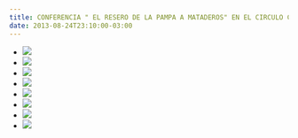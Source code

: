 ```yaml
---
title: CONFERENCIA " EL RESERO DE LA PAMPA A MATADEROS" EN EL CIRCULO CRIOLLO EL RODEO
date: 2013-08-24T23:10:00-03:00
---
```


- [![](https://blogger.googleusercontent.com/img/b/R29vZ2xl/AVvXsEgP2N0RO6Ve1M6kjgnk38wX5_cVW1mH_5vnp4kGeQMnh78JkUwjIq9f7ivkceBLIKKkGiLNDNXMufjwnpLC63SIMqZ3t14j5NaDktvV5B-SVdmtNe_f7VYcVadDlDzJyNI8yfWnOEKpvRbC/s320/SAM_1752.JPG)](https://blogger.googleusercontent.com/img/b/R29vZ2xl/AVvXsEgP2N0RO6Ve1M6kjgnk38wX5_cVW1mH_5vnp4kGeQMnh78JkUwjIq9f7ivkceBLIKKkGiLNDNXMufjwnpLC63SIMqZ3t14j5NaDktvV5B-SVdmtNe_f7VYcVadDlDzJyNI8yfWnOEKpvRbC/s1600/SAM_1752.JPG)
- [![](https://blogger.googleusercontent.com/img/b/R29vZ2xl/AVvXsEhGpwcNhsvtcZODe1zUVTlsHJ6NavP67m6VWAR18EsxR69-wre7r0WnyuMVFoCYe9PdqmlvbE09RfIqy6rhCW-sX7VLN69QwLDMlO_H0zIXfcUL4hf2bQAQvTSCIWqt_ISj9mNM93_CRAhF/s320/SAM_1756.JPG)](https://blogger.googleusercontent.com/img/b/R29vZ2xl/AVvXsEhGpwcNhsvtcZODe1zUVTlsHJ6NavP67m6VWAR18EsxR69-wre7r0WnyuMVFoCYe9PdqmlvbE09RfIqy6rhCW-sX7VLN69QwLDMlO_H0zIXfcUL4hf2bQAQvTSCIWqt_ISj9mNM93_CRAhF/s1600/SAM_1756.JPG)
- [![](https://blogger.googleusercontent.com/img/b/R29vZ2xl/AVvXsEgEUoRCtsSvCcDBawqe0dE6EnGHIq2WRZFbU67fMLuISHCTv_5NPl-GPJ57CNybuam6Gw9oDBvqGZfVveK9Ee60TnlkbppxygzlCt9N67Dek1aXOIGh9KntmLgt_re_wSaTTaN0NEjF380E/s320/SAM_1762.JPG)](https://blogger.googleusercontent.com/img/b/R29vZ2xl/AVvXsEgEUoRCtsSvCcDBawqe0dE6EnGHIq2WRZFbU67fMLuISHCTv_5NPl-GPJ57CNybuam6Gw9oDBvqGZfVveK9Ee60TnlkbppxygzlCt9N67Dek1aXOIGh9KntmLgt_re_wSaTTaN0NEjF380E/s1600/SAM_1762.JPG)
- [![](https://blogger.googleusercontent.com/img/b/R29vZ2xl/AVvXsEghCIO7mAtIoQCEBqzbgDn43nUQssIctx5wr9NKnJ7DxF4kJLki5VFsoIpKHKQZsU0M9cSYTv0j99IAl3ah-mOMmJngmjP2a2IIuwstQMVdmwHrLT-OKnQDu7DQZszHFL9FobeO0TYe0dlQ/s320/SAM_1765.JPG)](https://blogger.googleusercontent.com/img/b/R29vZ2xl/AVvXsEghCIO7mAtIoQCEBqzbgDn43nUQssIctx5wr9NKnJ7DxF4kJLki5VFsoIpKHKQZsU0M9cSYTv0j99IAl3ah-mOMmJngmjP2a2IIuwstQMVdmwHrLT-OKnQDu7DQZszHFL9FobeO0TYe0dlQ/s1600/SAM_1765.JPG)
- [![](https://blogger.googleusercontent.com/img/b/R29vZ2xl/AVvXsEh5K2BtqRN2KXiXHzPjKudguSV-qqW7FmzU_fC81VNAvnCQQ_zFqbfNSWv9Id0tGp8VNNBthlWEYo7ExNRx9dG5bOMeGAKv9Ec_jVMhvy16DUCw4zxJZKHN6gEl0TLTTOTbwESRD_Gnde2V/s320/SAM_1774.JPG)](https://blogger.googleusercontent.com/img/b/R29vZ2xl/AVvXsEh5K2BtqRN2KXiXHzPjKudguSV-qqW7FmzU_fC81VNAvnCQQ_zFqbfNSWv9Id0tGp8VNNBthlWEYo7ExNRx9dG5bOMeGAKv9Ec_jVMhvy16DUCw4zxJZKHN6gEl0TLTTOTbwESRD_Gnde2V/s1600/SAM_1774.JPG)
- [![](https://blogger.googleusercontent.com/img/b/R29vZ2xl/AVvXsEhYvKxQDHCHVeh3eTTztLRxEmlDbeTz9AvJ301MGyOPkoInqZae-mTP1CUn8MNLp-OGGLH-ZNAeUPbScb52C0fiVOpNXWDb1r62_gTyNPs9J52ad99x-rIhA8QbqKziq0qnFOGopHfZr8Tf/s320/SAM_1779.JPG)](https://blogger.googleusercontent.com/img/b/R29vZ2xl/AVvXsEhYvKxQDHCHVeh3eTTztLRxEmlDbeTz9AvJ301MGyOPkoInqZae-mTP1CUn8MNLp-OGGLH-ZNAeUPbScb52C0fiVOpNXWDb1r62_gTyNPs9J52ad99x-rIhA8QbqKziq0qnFOGopHfZr8Tf/s1600/SAM_1779.JPG)
- [![](https://blogger.googleusercontent.com/img/b/R29vZ2xl/AVvXsEi74lrg7HqB9MvjVrsfX8otmaVut-SXcqGGceZIh2J-ybwSW7zgjvN7iDjbpi72v0SVaABS5PQTxIJVkXDG_-vlbPMLouqW53_jijDJFeHeguwmRpHedSkVAP5ueFClW7mGS_97z9VYlYtm/s320/SAM_1781.JPG)](https://blogger.googleusercontent.com/img/b/R29vZ2xl/AVvXsEi74lrg7HqB9MvjVrsfX8otmaVut-SXcqGGceZIh2J-ybwSW7zgjvN7iDjbpi72v0SVaABS5PQTxIJVkXDG_-vlbPMLouqW53_jijDJFeHeguwmRpHedSkVAP5ueFClW7mGS_97z9VYlYtm/s1600/SAM_1781.JPG)
- [![](https://blogger.googleusercontent.com/img/b/R29vZ2xl/AVvXsEhpCJCjrWMKtFR2R6-tTBPYftyEoCYUxytW8QnF_iHvF2L4ALz5Ti9m2NWI1vc3UWS0AWQkx9Gy6oXvPyyVVI0juwzDcHr9jK3bW1v5EBVQ95ClAl6ye5Ts-WNcR9KOxGELYgt2wonyVXcS/s320/SAM_1789.JPG)](https://blogger.googleusercontent.com/img/b/R29vZ2xl/AVvXsEhpCJCjrWMKtFR2R6-tTBPYftyEoCYUxytW8QnF_iHvF2L4ALz5Ti9m2NWI1vc3UWS0AWQkx9Gy6oXvPyyVVI0juwzDcHr9jK3bW1v5EBVQ95ClAl6ye5Ts-WNcR9KOxGELYgt2wonyVXcS/s1600/SAM_1789.JPG)
